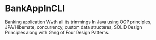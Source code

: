 # BankAppInCLI
Banking application Wwth all its trimmings In Java using OOP principles, JPA/Hibernate, concurrency, custom data structures, SOLID Design Principles along with Gang of Four Design Patterns.
